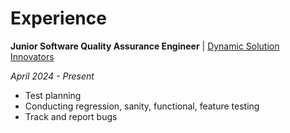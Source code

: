 # Experience

**Junior Software Quality Assurance Engineer** | [Dynamic Solution Innovators](https://www.dsinnovators.com/)

*April 2024 - Present*

- Test planning  
- Conducting regression, sanity, functional, feature testing  
- Track and report bugs
